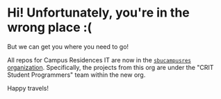 # Hi! Unfortunately, you're in the wrong place :(

But we can get you where you need to go! 

All repos for Campus Residences IT are now in the [`sbucampusres` organization](https://github.com/sbucampusres). Specifically, the projects from this org are under the "CRIT Student Programmers" team within the new org.

Happy travels!

<!--

**Here are some ideas to get you started:**

🙋‍♀️ A short introduction - what is your organization all about?
🌈 Contribution guidelines - how can the community get involved?
👩‍💻 Useful resources - where can the community find your docs? Is there anything else the community should know?
🍿 Fun facts - what does your team eat for breakfast?
🧙 Remember, you can do mighty things with the power of [Markdown](https://docs.github.com/github/writing-on-github/getting-started-with-writing-and-formatting-on-github/basic-writing-and-formatting-syntax)
-->
